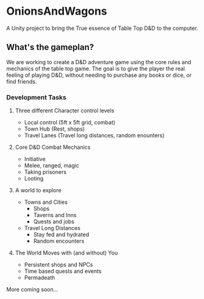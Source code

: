 # OnionsAndWagons
A Unity project to bring the True essence of Table Top D&amp;D to the computer.

## What's the gameplan?
We are working to create a D&D adventure game using the core rules and mechanics of the table top game. The goal is to give the player the real feeling of playing D&D, without needing to purchase any books or dice, or find friends.

### Development Tasks
1. Three different Character control levels
   - Local control (5ft x 5ft grid, combat)
   - Town Hub (Rest, shops)
   - Travel Lanes (Travel long distances, random enounters)
   
2. Core D&D Combat Mechanics
   - Initiative
   - Melee, ranged, magic
   - Taking prisoners
   - Looting
   
3. A world to explore
   - Towns and Cities
     - Shops
     - Taverns and Inns
     - Quests and jobs
   - Travel Long Distances
     - Stay fed and hydrated
     - Random encounters

4. The World Moves with (and without) You
   - Persistent shops and NPCs
   - Time based quests and events
   - Permadeath

More coming soon...
